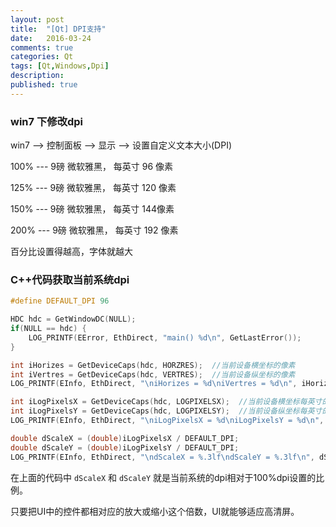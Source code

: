 ```yaml
---
layout: post
title:  "[Qt] DPI支持"
date:   2016-03-24
comments: true
categories: Qt
tags: [Qt,Windows,Dpi]
description:
published: true
---
```



### win7 下修改dpi

win7 --> 控制面板 --> 显示 --> 设置自定义文本大小(DPI)


100%  ---  9磅 微软雅黑， 每英寸 96 像素

125%  ---  9磅 微软雅黑， 每英寸 120 像素

150%  ---  9磅 微软雅黑， 每英寸 144像素

200%  ---  9磅 微软雅黑， 每英寸 192 像素

百分比设置得越高，字体就越大



### C++代码获取当前系统dpi

```cpp
#define DEFAULT_DPI 96

HDC hdc = GetWindowDC(NULL);
if(NULL == hdc) {
    LOG_PRINTF(EError, EthDirect, "main() %d\n", GetLastError());
}

int iHorizes = GetDeviceCaps(hdc, HORZRES);  //当前设备横坐标的像素
int iVertres = GetDeviceCaps(hdc, VERTRES);  //当前设备纵坐标的像素
LOG_PRINTF(EInfo, EthDirect, "\niHorizes = %d\niVertres = %d\n", iHorizes, iVertres);

int iLogPixelsX = GetDeviceCaps(hdc, LOGPIXELSX);  //当前设备横坐标每英寸的像素值
int iLogPixelsY = GetDeviceCaps(hdc, LOGPIXELSY);  //当前设备纵坐标每英寸的像素值
LOG_PRINTF(EInfo, EthDirect, "\niLogPixelsX = %d\niLogPixelsY = %d\n", iLogPixelsX, iLogPixelsY);

double dScaleX = (double)iLogPixelsX / DEFAULT_DPI;
double dScaleY = (double)iLogPixelsY / DEFAULT_DPI;
LOG_PRINTF(EInfo, EthDirect, "\ndScaleX = %.3lf\ndScaleY = %.3lf\n", dScaleX, dScaleY);
```

在上面的代码中 `dScaleX` 和 `dScaleY` 就是当前系统的dpi相对于100%dpi设置的比例。

只要把UI中的控件都相对应的放大或缩小这个倍数，UI就能够适应高清屏。
